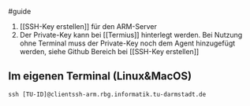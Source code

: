 #guide 

1. [[SSH-Key erstellen]] für den ARM-Server
2. Der Private-Key kann bei [[Termius]] hinterlegt werden. Bei Nutzung ohne Terminal muss der Private-Key noch dem Agent hinzugefügt werden, siehe Github Bereich bei [[SSH-Key erstellen]]
## Im eigenen Terminal (Linux&MacOS)
```shell
ssh [TU-ID]@clientssh-arm.rbg.informatik.tu-darmstadt.de
```
